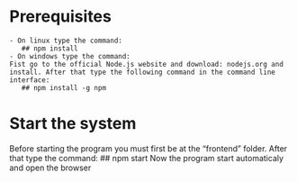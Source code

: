# Prerequisites
    - On linux type the command: 
       ## npm install 
    - On windows type the command:
    Fist go to the official Node.js website and download: nodejs.org and install. After that type the following command in the command line interface:
       ## npm install -g npm

# Start the system
Before starting the program you must first be at the “frontend” folder. After that type the command:
      ## npm start
      Now the program start automaticaly and open the browser






